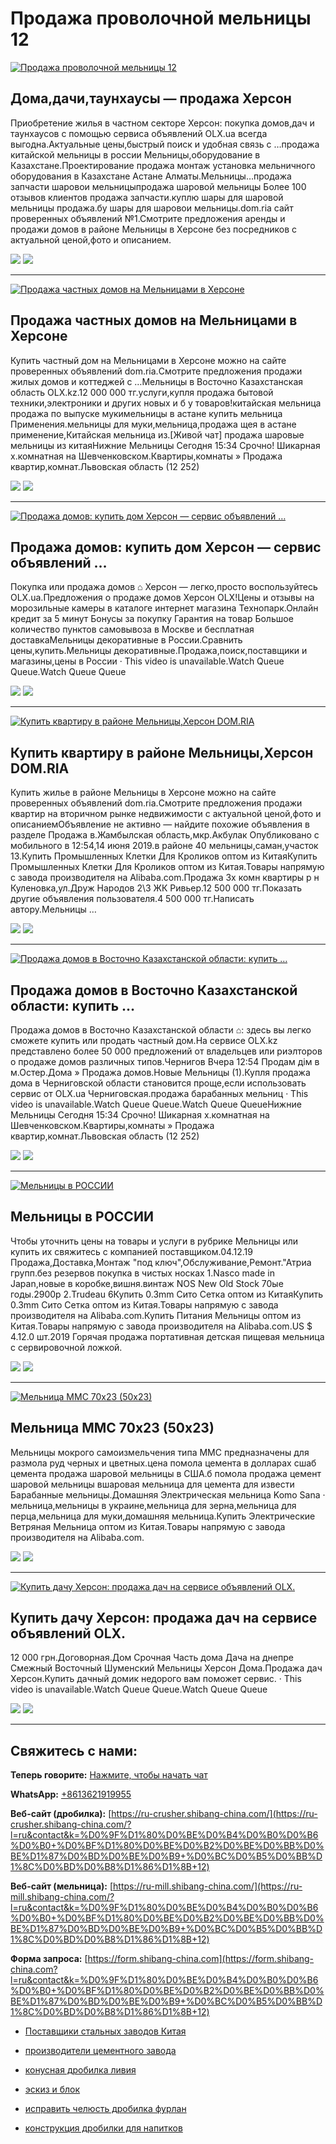 # Продажа проволочной мельницы 12

<a href="https://swt.shibang-china.com/?l=ru&img&k=%D0%9F%D1%80%D0%BE%D0%B4%D0%B0%D0%B6%D0%B0+%D0%BF%D1%80%D0%BE%D0%B2%D0%BE%D0%BB%D0%BE%D1%87%D0%BD%D0%BE%D0%B9+%D0%BC%D0%B5%D0%BB%D1%8C%D0%BD%D0%B8%D1%86%D1%8B+12" target="_blank">![Продажа проволочной мельницы 12](http://static.shibang-china.com/all-800x300/352.jpg)</a>

## Дома,дачи,таунхаусы — продажа Херсон
Приобретение жилья в частном секторе Херсон: покупка домов,дач и таунхаусов с помощью сервиса объявлений OLX.ua всегда выгодна.Актуальные цены,быстрый поиск и удобная связь с …продажа китайской мельницы в россии Мельницы,оборудование в Казахстане.Проектирование продажа монтаж установка мельничного оборудования в Казахстане Астане Алматы.Мельницы…продажа запчасти шаровои мельницыпродажа шаровой мельницы Более 100 отзывов клиентов продажа запчасти.куплю шары для шаровой мельницы продажа.бу шары для шаровои мельницы.dom.ria сайт проверенных объявлений №1.Смотрите предложения аренды и продажи домов в районе Мельницы в Херсоне без посредников с актуальной ценой,фото и описанием.


<a href="https://whatsapp.shibangsoft.com/WhatsApp.php" target="_blank" title="WhatsApp">![](http://static.shibang-china.com/icon/whatsapp.png)</a> <a href="https://swt.shibang-china.com/?l=ru&icon&k=%D0%9F%D1%80%D0%BE%D0%B4%D0%B0%D0%B6%D0%B0+%D0%BF%D1%80%D0%BE%D0%B2%D0%BE%D0%BB%D0%BE%D1%87%D0%BD%D0%BE%D0%B9+%D0%BC%D0%B5%D0%BB%D1%8C%D0%BD%D0%B8%D1%86%D1%8B+12" target="_blank">![](http://static.shibang-china.com/icon/chat-ru.png)</a>

---

<a href="https://swt.shibang-china.com/?l=ru&img&k=%D0%9F%D1%80%D0%BE%D0%B4%D0%B0%D0%B6%D0%B0+%D0%BF%D1%80%D0%BE%D0%B2%D0%BE%D0%BB%D0%BE%D1%87%D0%BD%D0%BE%D0%B9+%D0%BC%D0%B5%D0%BB%D1%8C%D0%BD%D0%B8%D1%86%D1%8B+12" target="_blank">![Продажа частных домов на Мельницами в Херсоне](http://static.shibang-china.com/all-800x300/552.jpg)</a>

## Продажа частных домов на Мельницами в Херсоне
Купить частный дом на Мельницами в Херсоне можно на сайте проверенных объявлений dom.ria.Смотрите предложения продажи жилых домов и коттеджей с …Мельницы в Восточно Казахстанская область OLX.kz.12 000 000 тг.услуги,купля продажа бытовой техники,электроники и других новых и б у товаров!китайская мельница продажа по выпуске мукимельницы в астане купить мельница Применения.мельницы для муки,мельница,продажа щея в астане применение,Китайская мельница из.[Живой чат] продажа шаровые мельницы из китаяНижние Мельницы Сегодня 15:34 Срочно! Шикарная х.комнатная на Шевченковском.Квартиры,комнаты &#187; Продажа квартир,комнат.Львовская область (12 252)


<a href="https://whatsapp.shibangsoft.com/WhatsApp.php" target="_blank" title="WhatsApp">![](http://static.shibang-china.com/icon/whatsapp.png)</a> <a href="https://swt.shibang-china.com/?l=ru&icon&k=%D0%9F%D1%80%D0%BE%D0%B4%D0%B0%D0%B6%D0%B0+%D0%BF%D1%80%D0%BE%D0%B2%D0%BE%D0%BB%D0%BE%D1%87%D0%BD%D0%BE%D0%B9+%D0%BC%D0%B5%D0%BB%D1%8C%D0%BD%D0%B8%D1%86%D1%8B+12" target="_blank">![](http://static.shibang-china.com/icon/chat-ru.png)</a>

---

<a href="https://swt.shibang-china.com/?l=ru&img&k=%D0%9F%D1%80%D0%BE%D0%B4%D0%B0%D0%B6%D0%B0+%D0%BF%D1%80%D0%BE%D0%B2%D0%BE%D0%BB%D0%BE%D1%87%D0%BD%D0%BE%D0%B9+%D0%BC%D0%B5%D0%BB%D1%8C%D0%BD%D0%B8%D1%86%D1%8B+12" target="_blank">![Продажа домов: купить дом Херсон — сервис объявлений …](http://static.shibang-china.com/all-800x300/436.jpg)</a>

## Продажа домов: купить дом Херсон — сервис объявлений …
Покупка или продажа домов ⌂ Херсон — легко,просто воспользуйтесь OLX.ua.Предложения о продаже домов Херсон OLX!Цены и отзывы на морозильные камеры в каталоге интернет магазина Технопарк.Онлайн кредит за 5 минут Бонусы за покупку Гарантия на товар Большое количество пунктов самовывоза в Москве и бесплатная доставкаМельницы декоративные в России.Сравнить цены,купить.Мельницы декоративные.Продажа,поиск,поставщики и магазины,цены в России&nbsp;&#0183;&#32;This video is unavailable.Watch Queue Queue.Watch Queue Queue


<a href="https://whatsapp.shibangsoft.com/WhatsApp.php" target="_blank" title="WhatsApp">![](http://static.shibang-china.com/icon/whatsapp.png)</a> <a href="https://swt.shibang-china.com/?l=ru&icon&k=%D0%9F%D1%80%D0%BE%D0%B4%D0%B0%D0%B6%D0%B0+%D0%BF%D1%80%D0%BE%D0%B2%D0%BE%D0%BB%D0%BE%D1%87%D0%BD%D0%BE%D0%B9+%D0%BC%D0%B5%D0%BB%D1%8C%D0%BD%D0%B8%D1%86%D1%8B+12" target="_blank">![](http://static.shibang-china.com/icon/chat-ru.png)</a>

---

<a href="https://swt.shibang-china.com/?l=ru&img&k=%D0%9F%D1%80%D0%BE%D0%B4%D0%B0%D0%B6%D0%B0+%D0%BF%D1%80%D0%BE%D0%B2%D0%BE%D0%BB%D0%BE%D1%87%D0%BD%D0%BE%D0%B9+%D0%BC%D0%B5%D0%BB%D1%8C%D0%BD%D0%B8%D1%86%D1%8B+12" target="_blank">![Купить квартиру в районе Мельницы,Херсон DOM.RIA](http://static.shibang-china.com/all-800x300/35.jpg)</a>

## Купить квартиру в районе Мельницы,Херсон DOM.RIA
Купить жилье в районе Мельницы в Херсоне можно на сайте проверенных объявлений dom.ria.Смотрите предложения продажи квартир на вторичном рынке недвижимости с актуальной ценой,фото и описаниемОбъявление не активно — найдите похожие объявления в разделе Продажа в.Жамбылская область,мкр.Акбулак Опубликовано с мобильного в 12:54,14 июня 2019.в районе 40 мельницы,саман,участок 13.Купить Промышленных Клетки Для Кроликов оптом из КитаяКупить Промышленных Клетки Для Кроликов оптом из Китая.Товары напрямую с завода производителя на Alibaba.com.Продажа 3х комн квартиры р н Куленовка,ул.Друж Народов 2\3 ЖК Ривьер.12 500 000 тг.Показать другие объявления пользователя.4 500 000 тг.Написать автору.Мельницы …


<a href="https://whatsapp.shibangsoft.com/WhatsApp.php" target="_blank" title="WhatsApp">![](http://static.shibang-china.com/icon/whatsapp.png)</a> <a href="https://swt.shibang-china.com/?l=ru&icon&k=%D0%9F%D1%80%D0%BE%D0%B4%D0%B0%D0%B6%D0%B0+%D0%BF%D1%80%D0%BE%D0%B2%D0%BE%D0%BB%D0%BE%D1%87%D0%BD%D0%BE%D0%B9+%D0%BC%D0%B5%D0%BB%D1%8C%D0%BD%D0%B8%D1%86%D1%8B+12" target="_blank">![](http://static.shibang-china.com/icon/chat-ru.png)</a>

---

<a href="https://swt.shibang-china.com/?l=ru&img&k=%D0%9F%D1%80%D0%BE%D0%B4%D0%B0%D0%B6%D0%B0+%D0%BF%D1%80%D0%BE%D0%B2%D0%BE%D0%BB%D0%BE%D1%87%D0%BD%D0%BE%D0%B9+%D0%BC%D0%B5%D0%BB%D1%8C%D0%BD%D0%B8%D1%86%D1%8B+12" target="_blank">![Продажа домов в Восточно Казахстанской области: купить …](http://static.shibang-china.com/all-800x300/490.jpg)</a>

## Продажа домов в Восточно Казахстанской области: купить …
Продажа домов в Восточно Казахстанской области ⌂: здесь вы легко сможете купить или продать частный дом.На сервисе OLX.kz представлено более 50 000 предложений от владельцев или риэлторов о продаже домов различных типов.Чернигов Вчера 12:54 Продам дім в м.Остер.Дома &#187; Продажа домов.Новые Мельницы (1).Купля продажа дома в Черниговской области становится проще,если использовать сервис от OLX.ua Черниговская.продажа барабанных мельниц&nbsp;&#0183;&#32;This video is unavailable.Watch Queue Queue.Watch Queue QueueНижние Мельницы Сегодня 15:34 Срочно! Шикарная х.комнатная на Шевченковском.Квартиры,комнаты &#187; Продажа квартир,комнат.Львовская область (12 252)


<a href="https://whatsapp.shibangsoft.com/WhatsApp.php" target="_blank" title="WhatsApp">![](http://static.shibang-china.com/icon/whatsapp.png)</a> <a href="https://swt.shibang-china.com/?l=ru&icon&k=%D0%9F%D1%80%D0%BE%D0%B4%D0%B0%D0%B6%D0%B0+%D0%BF%D1%80%D0%BE%D0%B2%D0%BE%D0%BB%D0%BE%D1%87%D0%BD%D0%BE%D0%B9+%D0%BC%D0%B5%D0%BB%D1%8C%D0%BD%D0%B8%D1%86%D1%8B+12" target="_blank">![](http://static.shibang-china.com/icon/chat-ru.png)</a>

---

<a href="https://swt.shibang-china.com/?l=ru&img&k=%D0%9F%D1%80%D0%BE%D0%B4%D0%B0%D0%B6%D0%B0+%D0%BF%D1%80%D0%BE%D0%B2%D0%BE%D0%BB%D0%BE%D1%87%D0%BD%D0%BE%D0%B9+%D0%BC%D0%B5%D0%BB%D1%8C%D0%BD%D0%B8%D1%86%D1%8B+12" target="_blank">![Мельницы в РОССИИ](http://static.shibang-china.com/all-800x300/399.jpg)</a>

## Мельницы в РОССИИ
Чтобы уточнить цены на товары и услуги в рубрике Мельницы или купить их свяжитесь с компанией поставщиком.04.12.19 Продажа,Доставка,Монтаж &quot;под ключ&quot;,Обслуживание,Ремонт.&quot;Атриа групп.без резервов покупка в чистых носках 1.Nasco made in Japan,новые в коробке,вишня.винтаж NOS New Old Stock 70ые годы.2900р 2.Trudeau 6Купить 0.3mm Сито Сетка оптом из КитаяКупить 0.3mm Сито Сетка оптом из Китая.Товары напрямую с завода производителя на Alibaba.com.Купить Питания Мельницы оптом из Китая.Товары напрямую с завода производителя на Alibaba.com.US $ 4.12.0 шт.2019 Горячая продажа портативная детская пищевая мельница с сервировочной ложкой.


<a href="https://whatsapp.shibangsoft.com/WhatsApp.php" target="_blank" title="WhatsApp">![](http://static.shibang-china.com/icon/whatsapp.png)</a> <a href="https://swt.shibang-china.com/?l=ru&icon&k=%D0%9F%D1%80%D0%BE%D0%B4%D0%B0%D0%B6%D0%B0+%D0%BF%D1%80%D0%BE%D0%B2%D0%BE%D0%BB%D0%BE%D1%87%D0%BD%D0%BE%D0%B9+%D0%BC%D0%B5%D0%BB%D1%8C%D0%BD%D0%B8%D1%86%D1%8B+12" target="_blank">![](http://static.shibang-china.com/icon/chat-ru.png)</a>

---

<a href="https://swt.shibang-china.com/?l=ru&img&k=%D0%9F%D1%80%D0%BE%D0%B4%D0%B0%D0%B6%D0%B0+%D0%BF%D1%80%D0%BE%D0%B2%D0%BE%D0%BB%D0%BE%D1%87%D0%BD%D0%BE%D0%B9+%D0%BC%D0%B5%D0%BB%D1%8C%D0%BD%D0%B8%D1%86%D1%8B+12" target="_blank">![Мельница ММС 70х23 (50х23)](http://static.shibang-china.com/all-800x300/350.jpg)</a>

## Мельница ММС 70х23 (50х23)
Мельницы мокрого самоизмельчения типа ММС предназначены для размола руд черных и цветных.цена помола цемента в долларах сшаб цемента продажа шаровой мельницы в США.б помола продажа цемент шаровой мельницы вшаровая мельница для цемента для извести Барабанные мельницы.Домашняя Электрическая мельница Komo Sana&nbsp;&#0183;&#32;мельница,мельницы в украине,мельница для зерна,мельница для перца,мельница для муки,домашняя мельница.Купить Электрические Ветряная Мельница оптом из Китая.Товары напрямую с завода производителя на Alibaba.com.


<a href="https://whatsapp.shibangsoft.com/WhatsApp.php" target="_blank" title="WhatsApp">![](http://static.shibang-china.com/icon/whatsapp.png)</a> <a href="https://swt.shibang-china.com/?l=ru&icon&k=%D0%9F%D1%80%D0%BE%D0%B4%D0%B0%D0%B6%D0%B0+%D0%BF%D1%80%D0%BE%D0%B2%D0%BE%D0%BB%D0%BE%D1%87%D0%BD%D0%BE%D0%B9+%D0%BC%D0%B5%D0%BB%D1%8C%D0%BD%D0%B8%D1%86%D1%8B+12" target="_blank">![](http://static.shibang-china.com/icon/chat-ru.png)</a>

---

<a href="https://swt.shibang-china.com/?l=ru&img&k=%D0%9F%D1%80%D0%BE%D0%B4%D0%B0%D0%B6%D0%B0+%D0%BF%D1%80%D0%BE%D0%B2%D0%BE%D0%BB%D0%BE%D1%87%D0%BD%D0%BE%D0%B9+%D0%BC%D0%B5%D0%BB%D1%8C%D0%BD%D0%B8%D1%86%D1%8B+12" target="_blank">![Купить дачу Херсон: продажа дач на сервисе объявлений OLX.](http://static.shibang-china.com/all-800x300/391.jpg)</a>

## Купить дачу Херсон: продажа дач на сервисе объявлений OLX.
12 000 грн.Договорная.Дом Срочная Часть дома Дача на днепре Смежный Восточный Шуменский Мельницы Херсон Дома.Продажа дач Херсон.Купить дачный домик недорого вам поможет сервис.&nbsp;&#0183;&#32;This video is unavailable.Watch Queue Queue.Watch Queue Queue

<a href="https://whatsapp.shibangsoft.com/WhatsApp.php" target="_blank" title="WhatsApp">![](http://static.shibang-china.com/icon/whatsapp.png)</a> <a href="https://swt.shibang-china.com/?l=ru&icon&k=%D0%9F%D1%80%D0%BE%D0%B4%D0%B0%D0%B6%D0%B0+%D0%BF%D1%80%D0%BE%D0%B2%D0%BE%D0%BB%D0%BE%D1%87%D0%BD%D0%BE%D0%B9+%D0%BC%D0%B5%D0%BB%D1%8C%D0%BD%D0%B8%D1%86%D1%8B+12" target="_blank">![](http://static.shibang-china.com/icon/chat-ru.png)</a>

---
## Свяжитесь с нами:

**Теперь говорите:** [Нажмите, чтобы начать чат](https://swt.shibang-china.com?l=ru&contact&k=%D0%9F%D1%80%D0%BE%D0%B4%D0%B0%D0%B6%D0%B0+%D0%BF%D1%80%D0%BE%D0%B2%D0%BE%D0%BB%D0%BE%D1%87%D0%BD%D0%BE%D0%B9+%D0%BC%D0%B5%D0%BB%D1%8C%D0%BD%D0%B8%D1%86%D1%8B+12)

**WhatsApp:**  [+8613621919955](https://whatsapp.shibangsoft.com/WhatsApp.php)

**Веб-сайт (дробилка):** [https://ru-crusher.shibang-china.com/](https://ru-crusher.shibang-china.com/?l=ru&contact&k=%D0%9F%D1%80%D0%BE%D0%B4%D0%B0%D0%B6%D0%B0+%D0%BF%D1%80%D0%BE%D0%B2%D0%BE%D0%BB%D0%BE%D1%87%D0%BD%D0%BE%D0%B9+%D0%BC%D0%B5%D0%BB%D1%8C%D0%BD%D0%B8%D1%86%D1%8B+12)

**Веб-сайт (мельница):** [https://ru-mill.shibang-china.com/](https://ru-mill.shibang-china.com/?l=ru&contact&k=%D0%9F%D1%80%D0%BE%D0%B4%D0%B0%D0%B6%D0%B0+%D0%BF%D1%80%D0%BE%D0%B2%D0%BE%D0%BB%D0%BE%D1%87%D0%BD%D0%BE%D0%B9+%D0%BC%D0%B5%D0%BB%D1%8C%D0%BD%D0%B8%D1%86%D1%8B+12)

**Форма запроса:** [https://form.shibang-china.com](https://form.shibang-china.com?l=ru&contact&k=%D0%9F%D1%80%D0%BE%D0%B4%D0%B0%D0%B6%D0%B0+%D0%BF%D1%80%D0%BE%D0%B2%D0%BE%D0%BB%D0%BE%D1%87%D0%BD%D0%BE%D0%B9+%D0%BC%D0%B5%D0%BB%D1%8C%D0%BD%D0%B8%D1%86%D1%8B+12)

* [Поставщики стальных заводов Китая](../125/%D0%9F%D0%BE%D1%81%D1%82%D0%B0%D0%B2%D1%89%D0%B8%D0%BA%D0%B8%20%D1%81%D1%82%D0%B0%D0%BB%D1%8C%D0%BD%D1%8B%D1%85%20%D0%B7%D0%B0%D0%B2%D0%BE%D0%B4%D0%BE%D0%B2%20%D0%9A%D0%B8%D1%82%D0%B0%D1%8F.md)

* [производители цементного завода](../125/%D0%BF%D1%80%D0%BE%D0%B8%D0%B7%D0%B2%D0%BE%D0%B4%D0%B8%D1%82%D0%B5%D0%BB%D0%B8%20%D1%86%D0%B5%D0%BC%D0%B5%D0%BD%D1%82%D0%BD%D0%BE%D0%B3%D0%BE%20%D0%B7%D0%B0%D0%B2%D0%BE%D0%B4%D0%B0.md)

* [конусная дробилка ливия](../125/%D0%BA%D0%BE%D0%BD%D1%83%D1%81%D0%BD%D0%B0%D1%8F%20%D0%B4%D1%80%D0%BE%D0%B1%D0%B8%D0%BB%D0%BA%D0%B0%20%D0%BB%D0%B8%D0%B2%D0%B8%D1%8F.md)

* [эскиз и блок](../121/%D1%8D%D1%81%D0%BA%D0%B8%D0%B7%20%D0%B8%20%D0%B1%D0%BB%D0%BE%D0%BA.md)

* [исправить челюсть дробилка фурлан](../124/%D0%B8%D1%81%D0%BF%D1%80%D0%B0%D0%B2%D0%B8%D1%82%D1%8C%20%D1%87%D0%B5%D0%BB%D1%8E%D1%81%D1%82%D1%8C%20%D0%B4%D1%80%D0%BE%D0%B1%D0%B8%D0%BB%D0%BA%D0%B0%20%D1%84%D1%83%D1%80%D0%BB%D0%B0%D0%BD.md)

* [конструкция дробилки для напитков](../121/%D0%BA%D0%BE%D0%BD%D1%81%D1%82%D1%80%D1%83%D0%BA%D1%86%D0%B8%D1%8F%20%D0%B4%D1%80%D0%BE%D0%B1%D0%B8%D0%BB%D0%BA%D0%B8%20%D0%B4%D0%BB%D1%8F%20%D0%BD%D0%B0%D0%BF%D0%B8%D1%82%D0%BA%D0%BE%D0%B2.md)